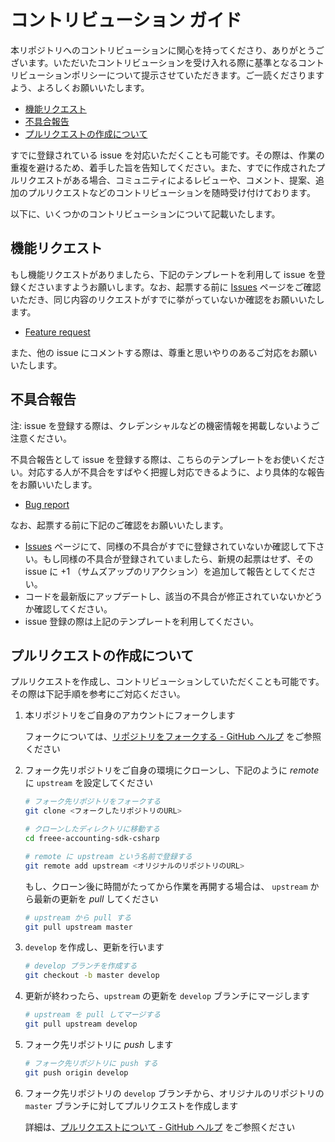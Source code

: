 # コントリビューション ガイド

本リポジトリへのコントリビューションに関心を持ってくださり、ありがとうございます。いただいたコントリビューションを受け入れる際に基準となるコントリビューションポリシーについて提示させていただきます。ご一読くださりますよう、よろしくお願いいたします。

- [機能リクエスト](#機能リクエスト)
- [不具合報告](#不具合報告)
- [プルリクエストの作成について](#プルリクエストの作成について)

すでに登録されている issue を対応いただくことも可能です。その際は、作業の重複を避けるため、着手した旨を告知してください。また、すでに作成されたプルリクエストがある場合、コミュニティによるレビューや、コメント、提案、追加のプルリクエストなどのコントリビューションを随時受け付けております。

以下に、いくつかのコントリビューションについて記載いたします。

## 機能リクエスト

もし機能リクエストがありましたら、下記のテンプレートを利用して issue を登録くださいますようお願いします。なお、起票する前に [Issues](../../issues) ページをご確認いただき、同じ内容のリクエストがすでに挙がっていないか確認をお願いいたします。

- [Feature request](../../issues/new?template=feature_request.md)

また、他の issue にコメントする際は、尊重と思いやりのあるご対応をお願いいたします。

## 不具合報告

注: issue を登録する際は、クレデンシャルなどの機密情報を掲載しないようご注意ください。

不具合報告として issue を登録する際は、こちらのテンプレートをお使いください。対応する人が不具合をすばやく把握し対応できるように、より具体的な報告をお願いいたします。

- [Bug report](../../issues/new?template=bug_report.md)

なお、起票する前に下記のご確認をお願いいたします。

- [Issues](../../issues) ページにて、同様の不具合がすでに登録されていないか確認して下さい。もし同様の不具合が登録されていましたら、新規の起票はせず、その issue に +1 （サムズアップのリアクション）を追加して報告としてください。
- コードを最新版にアップデートし、該当の不具合が修正されていないかどうか確認してください。
- issue 登録の際は上記のテンプレートを利用してください。

## プルリクエストの作成について

プルリクエストを作成し、コントリビューションしていただくことも可能です。その際は下記手順を参考にご対応ください。

1. 本リポジトリをご自身のアカウントにフォークします

   フォークについては、[リポジトリをフォークする - GitHub ヘルプ](https://help.github.com/ja/articles/fork-a-repo) をご参照ください

1. フォーク先リポジトリをご自身の環境にクローンし、下記のように _remote_ に `upstream` を設定してください

   ```bash
   # フォーク先リポジトリをフォークする
   git clone <フォークしたリポジトリのURL>

   # クローンしたディレクトリに移動する
   cd freee-accounting-sdk-csharp

   # remote に upstream という名前で登録する
   git remote add upstream <オリジナルのリポジトリのURL>
   ```

   もし、クローン後に時間がたってから作業を再開する場合は、 `upstream` から最新の更新を _pull_ してください

   ```bash
   # upstream から pull する
   git pull upstream master
   ```

1. `develop` を作成し、更新を行います

   ```bash
   # develop ブランチを作成する
   git checkout -b master develop
   ```

1. 更新が終わったら、`upstream` の更新を `develop` ブランチにマージします

   ```bash
   # upstream を pull してマージする
   git pull upstream develop
   ```

1. フォーク先リポジトリに _push_ します

   ```bash
   # フォーク先リポジトリに push する
   git push origin develop
   ```

1. フォーク先リポジトリの `develop` ブランチから、オリジナルのリポジトリの `master` ブランチに対してプルリクエストを作成します

   詳細は、[プルリクエストについて - GitHub ヘルプ](https://help.github.com/ja/articles/about-pull-requests) をご参照ください
